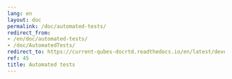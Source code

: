 ```yaml
---
lang: en
layout: doc
permalink: /doc/automated-tests/
redirect_from:
- /en/doc/automated-tests/
- /doc/AutomatedTests/
redirect_to: https://current-qubes-docrtd.readthedocs.io/en/latest/developer/debugging/automated-tests.html
ref: 45
title: Automated tests
---
```

